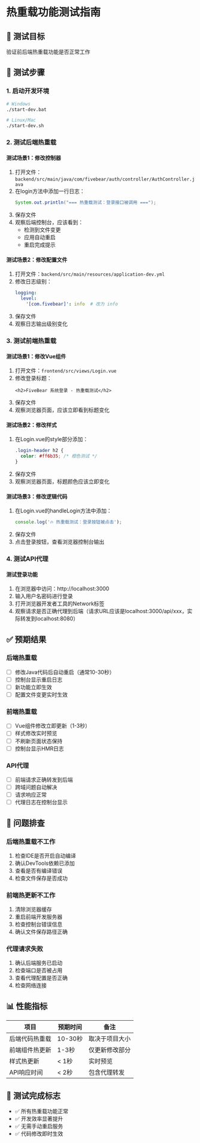 # 热重载功能测试指南

## 🎯 测试目标
验证前后端热重载功能是否正常工作

## 🔧 测试步骤

### 1. 启动开发环境
```bash
# Windows
./start-dev.bat

# Linux/Mac  
./start-dev.sh
```

### 2. 测试后端热重载

#### 测试场景1：修改控制器
1. 打开文件：`backend/src/main/java/com/fivebear/auth/controller/AuthController.java`
2. 在login方法中添加一行日志：
   ```java
   System.out.println("=== 热重载测试：登录接口被调用 ===");
   ```
3. 保存文件
4. 观察后端控制台，应该看到：
   - 检测到文件变更
   - 应用自动重启
   - 重启完成提示

#### 测试场景2：修改配置文件
1. 打开文件：`backend/src/main/resources/application-dev.yml`
2. 修改日志级别：
   ```yaml
   logging:
     level:
       '[com.fivebear]': info  # 改为 info
   ```
3. 保存文件
4. 观察日志输出级别变化

### 3. 测试前端热重载

#### 测试场景1：修改Vue组件
1. 打开文件：`frontend/src/views/Login.vue`
2. 修改登录标题：
   ```vue
   <h2>FiveBear 系统登录 - 热重载测试</h2>
   ```
3. 保存文件
4. 观察浏览器页面，应该立即看到标题变化

#### 测试场景2：修改样式
1. 在Login.vue的style部分添加：
   ```css
   .login-header h2 {
     color: #ff6b35; /* 橙色测试 */
   }
   ```
2. 保存文件
3. 观察浏览器页面，标题颜色应该立即变化

#### 测试场景3：修改逻辑代码
1. 在Login.vue的handleLogin方法中添加：
   ```javascript
   console.log('🔥 热重载测试：登录按钮被点击');
   ```
2. 保存文件
3. 点击登录按钮，查看浏览器控制台输出

### 4. 测试API代理

#### 测试登录功能
1. 在浏览器中访问：http://localhost:3000
2. 输入用户名密码进行登录
3. 打开浏览器开发者工具的Network标签
4. 观察请求是否正确代理到后端（请求URL应该是localhost:3000/api/xxx，实际转发到localhost:8080）

## ✅ 预期结果

### 后端热重载
- [ ] 修改Java代码后自动重启（通常10-30秒）
- [ ] 控制台显示重启日志
- [ ] 新功能立即生效
- [ ] 配置文件变更实时生效

### 前端热重载
- [ ] Vue组件修改立即更新（1-3秒）
- [ ] 样式修改实时预览
- [ ] 不刷新页面状态保持
- [ ] 控制台显示HMR日志

### API代理
- [ ] 前端请求正确转发到后端
- [ ] 跨域问题自动解决
- [ ] 请求响应正常
- [ ] 代理日志在控制台显示

## 🐛 问题排查

### 后端热重载不工作
1. 检查IDE是否开启自动编译
2. 确认DevTools依赖已添加
3. 查看是否有编译错误
4. 检查文件保存是否成功

### 前端热更新不工作
1. 清除浏览器缓存
2. 重启前端开发服务器
3. 检查控制台错误信息
4. 确认文件保存路径正确

### 代理请求失败
1. 确认后端服务已启动
2. 检查端口是否被占用
3. 查看代理配置是否正确
4. 检查网络连接

## 📊 性能指标

| 项目 | 预期时间 | 备注 |
|------|----------|------|
| 后端代码热重载 | 10-30秒 | 取决于项目大小 |
| 前端组件热更新 | 1-3秒 | 仅更新修改部分 |
| 样式热更新 | < 1秒 | 实时预览 |
| API响应时间 | < 2秒 | 包含代理转发 |

## 🎉 测试完成标志
- ✅ 所有热重载功能正常
- ✅ 开发效率显著提升
- ✅ 无需手动重启服务
- ✅ 代码修改即时生效 